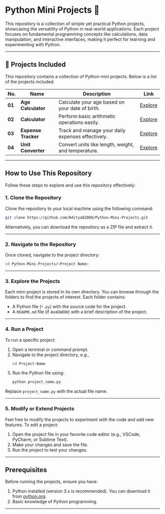 # Python Mini Projects 🚀
This repository is a collection of simple yet practical Python projects, showcasing the versatility of Python in real-world applications. Each project focuses on fundamental programming concepts like calculations, data manipulation, and interactive interfaces, making it perfect for learning and experimenting with Python.

---

## 🌟 Projects Included
This repository contains a collection of Python mini projects. Below is a list of the projects included:

| **No.** | **Name**                     | **Description**                                   | **Link**                                                                                   |  
| ------- | ---------------------------- | ------------------------------------------------- | ----------------------------------------------------------------------------------------- |  
| **01**  | **Age Calculator**           | Calculate your age based on your date of birth.   | [Explore](https://github.com/Aditya82080/Python-Mini-Projects/tree/main/Projects/Age%20Calculator) |  
| **02**  | **Calculator**               | Perform basic arithmetic operations easily.       | [Explore](https://github.com/Aditya82080/Python-Mini-Projects/tree/main/Projects/Calculator)       |  
| **03**  | **Expense Tracker**          | Track and manage your daily expenses effectively. | [Explore](https://github.com/Aditya82080/Python-Mini-Projects/tree/main/Projects/Expense%20Tracker) |  
| **04**  | **Unit Converter**           | Convert units like length, weight, and temperature. | [Explore](https://github.com/Aditya82080/Python-Mini-Projects/tree/main/Projects/Unit%20Converter) |  

---

## How to Use This Repository

Follow these steps to explore and use this repository effectively:

### 1. Clone the Repository
Clone the repository to your local machine using the following command:
```bash
git clone https://github.com/Aditya82080/Python-Mini-Projects.git
```

Alternatively, you can download the repository as a ZIP file and extract it.

---

### 2. Navigate to the Repository
Once cloned, navigate to the project directory:
```bash
cd Python-Mini-Projects/<Project Name>
```

---

### 3. Explore the Projects
Each mini-project is stored in its own directory. You can browse through the folders to find the projects of interest. Each folder contains:
- A Python file (`*.py`) with the source code for the project.
- A `README.md` file (if available) with a brief description of the project.

---

### 4. Run a Project
To run a specific project:
1. Open a terminal or command prompt.
2. Navigate to the project directory, e.g.,
   ```bash
   cd Project-Name
   ```
3. Run the Python file using:
   ```bash
   python project_name.py
   ```

Replace `project_name.py` with the actual file name.

---

### 5. Modify or Extend Projects
Feel free to modify the projects to experiment with the code and add new features. To edit a project:
1. Open the project file in your favorite code editor (e.g., VSCode, PyCharm, or Sublime Text).
2. Make your changes and save the file.
3. Run the project to test your changes.

---

 ## Prerequisites
Before running the projects, ensure you have:
1. Python installed (version 3.x is recommended). You can download it from [python.org](https://www.python.org/).
2. Basic knowledge of Python programming.

---
